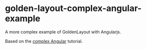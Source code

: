 # golden-layout-complex-angular-example

A  more complex example of GoldenLayout with Angularjs.

Based on the [complex Angular](https://www.golden-layout.com/tutorials/angular-complex.html) tutorial. 

